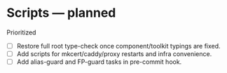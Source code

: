 # Scripts — planned

Prioritized
- [ ] Restore full root type-check once component/toolkit typings are fixed.
- [ ] Add scripts for mkcert/caddy/proxy restarts and infra convenience.
- [ ] Add alias-guard and FP-guard tasks in pre-commit hook.

